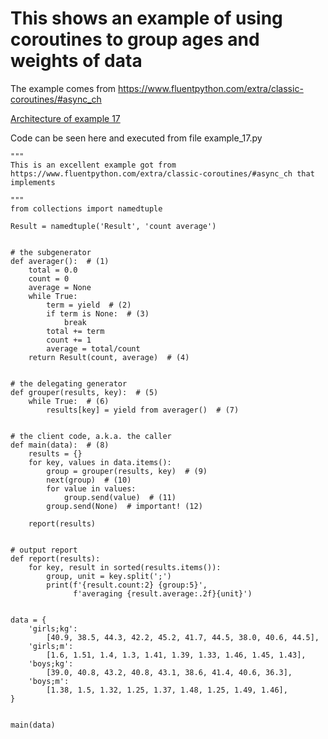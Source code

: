 # This shows an example of using coroutines to group ages and weights of data

The example comes from https://www.fluentpython.com/extra/classic-coroutines/#async_ch

[Architecture of example 17](https://www.fluentpython.com/extra/classic-coroutines/images/yield-channel.png)

Code can be seen here and executed from file example_17.py

```
"""
This is an excellent example got from https://www.fluentpython.com/extra/classic-coroutines/#async_ch that implements

"""
from collections import namedtuple

Result = namedtuple('Result', 'count average')


# the subgenerator
def averager():  # (1)
    total = 0.0
    count = 0
    average = None
    while True:
        term = yield  # (2)
        if term is None:  # (3)
            break
        total += term
        count += 1
        average = total/count
    return Result(count, average)  # (4)


# the delegating generator
def grouper(results, key):  # (5)
    while True:  # (6)
        results[key] = yield from averager()  # (7)


# the client code, a.k.a. the caller
def main(data):  # (8)
    results = {}
    for key, values in data.items():
        group = grouper(results, key)  # (9)
        next(group)  # (10)
        for value in values:
            group.send(value)  # (11)
        group.send(None)  # important! (12)

    report(results)


# output report
def report(results):
    for key, result in sorted(results.items()):
        group, unit = key.split(';')
        print(f'{result.count:2} {group:5}',
              f'averaging {result.average:.2f}{unit}')


data = {
    'girls;kg':
        [40.9, 38.5, 44.3, 42.2, 45.2, 41.7, 44.5, 38.0, 40.6, 44.5],
    'girls;m':
        [1.6, 1.51, 1.4, 1.3, 1.41, 1.39, 1.33, 1.46, 1.45, 1.43],
    'boys;kg':
        [39.0, 40.8, 43.2, 40.8, 43.1, 38.6, 41.4, 40.6, 36.3],
    'boys;m':
        [1.38, 1.5, 1.32, 1.25, 1.37, 1.48, 1.25, 1.49, 1.46],
}


main(data)

```
